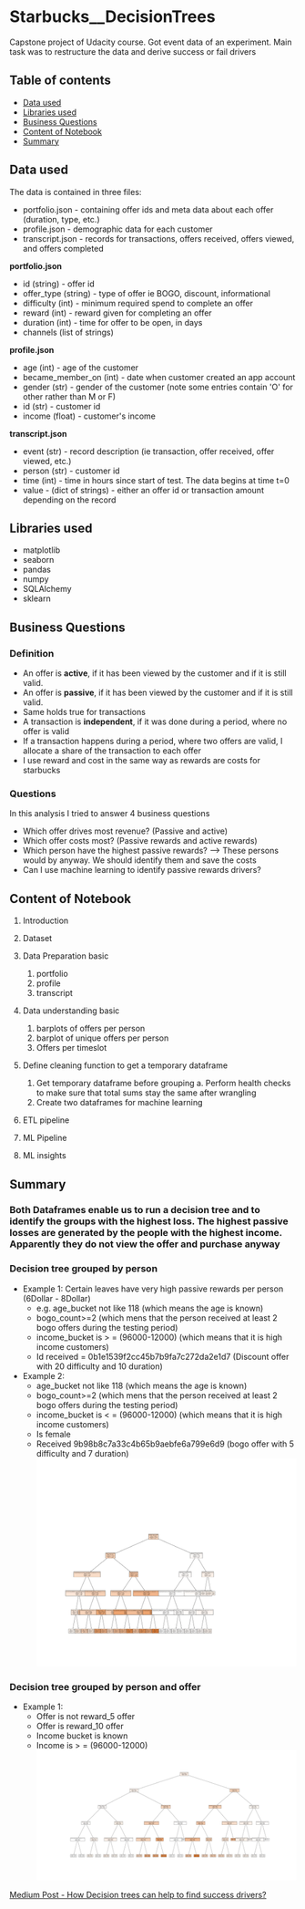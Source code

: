 # Starbucks__DecisionTrees
Capstone project of Udacity course. Got event data of an experiment. Main task was to restructure the data and derive success or fail drivers

## Table of contents

- [Data used](#data-used)
- [Libraries used](#libraries-used)
- [Business Questions](#business_questions)
- [Content of Notebook](#content_of_notebook)
- [Summary](#summary)

## Data used
The data is contained in three files:

* portfolio.json - containing offer ids and meta data about each offer (duration, type, etc.)
* profile.json - demographic data for each customer
* transcript.json - records for transactions, offers received, offers viewed, and offers completed

**portfolio.json**
* id (string) - offer id
* offer_type (string) - type of offer ie BOGO, discount, informational
* difficulty (int) - minimum required spend to complete an offer
* reward (int) - reward given for completing an offer
* duration (int) - time for offer to be open, in days
* channels (list of strings)

**profile.json**
* age (int) - age of the customer 
* became_member_on (int) - date when customer created an app account
* gender (str) - gender of the customer (note some entries contain 'O' for other rather than M or F)
* id (str) - customer id
* income (float) - customer's income

**transcript.json**
* event (str) - record description (ie transaction, offer received, offer viewed, etc.)
* person (str) - customer id
* time (int) - time in hours since start of test. The data begins at time t=0
* value - (dict of strings) - either an offer id or transaction amount depending on the record



## Libraries used

- matplotlib
- seaborn
- pandas
- numpy
- SQLAlchemy
- sklearn

## Business Questions
### Definition
- An offer is **active**, if it has been viewed by the customer and if it is still valid.
- An offer is **passive**, if it has been viewed by the customer and if it is still valid.
- Same holds true for transactions
- A transaction is **independent**, if it was done during a period, where no offer is valid
- If a transaction happens during a period, where two offers are valid, I allocate a share of the transaction to each offer
- I use reward and cost in the same way as rewards are costs for starbucks

### Questions

In this analysis I tried to answer 4 business questions
- Which offer drives most revenue? (Passive and active)
- Which offer costs most? (Passive rewards and active rewards)
- Which person have the highest passive rewards? --> These persons would by anyway. We should identify them and save the costs
- Can I use machine learning to identify passive rewards drivers?

## Content of Notebook
1. Introduction
2. Dataset
3. Data Preparation basic
   1. portfolio
   2. profile
   3. transcript
4. Data understanding basic
   1. barplots of offers per person
   2. barplot of unique offers per person
   3. Offers per timeslot
5. Define cleaning function to get a temporary dataframe
   1. Get temporary dataframe before grouping
      a. Perform health checks to make sure that total sums stay the same after wrangling     
   2. Create two dataframes for machine learning

6. ETL pipeline
7. ML Pipeline  
8. ML insights
 

## Summary
### Both Dataframes enable us to run a decision tree and to identify the groups with the highest loss. The highest passive losses are generated by the people with the highest income. Apparently they do not view the offer and purchase anyway

### Decision tree grouped by person
* Example 1: Certain leaves have very high passive rewards per person (6Dollar - 8Dollar)
   * e.g. age_bucket not like 118 (which means the age is known)
   * bogo_count>=2 (which mens that the person received at least 2 bogo offers during the testing period)
   * income_bucket is > = (96000-12000) (which means that it is high income customers)
   * Id received = 0b1e1539f2cc45b7b9fa7c272da2e1d7 (Discount offer with 20 difficulty and 10 duration)
* Example 2:
   * age_bucket not like 118 (which means the age is known)
   * bogo_count>=2 (which mens that the person received at least 2 bogo offers during the testing period)
   * income_bucket is < = (96000-12000) (which means that it is high income customers)
   * Is female
   * Received 9b98b8c7a33c4b65b9aebfe6a799e6d9 (bogo offer with 5 difficulty and 7 duration)
![alt text](https://github.com/EriRika/Starbucks__DecisionTrees/blob/master/RegressionPerson.png)

### Decision tree grouped by person and offer
* Example 1:
   * Offer is not reward_5 offer
   * Offer is reward_10 offer
   * Income bucket is known
   * Income is > = (96000-12000)
![alt text](https://github.com/EriRika/Starbucks__DecisionTrees/blob/master/RegressionPersonOffer.png)

   
[Medium Post - How Decision trees can help to find success drivers?](https://erikagintautas.medium.com/how-decision-trees-can-help-to-find-success-drivers-17edce59e1be)


